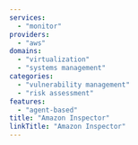 ```yaml
---
services:
  - "monitor"
providers:
  - "aws"
domains:
  - "virtualization"
  - "systems management"
categories:
  - "vulnerability management"
  - "risk assessment"
features:
  - "agent-based"
title: "Amazon Inspector"
linkTitle: "Amazon Inspector"
---
```

